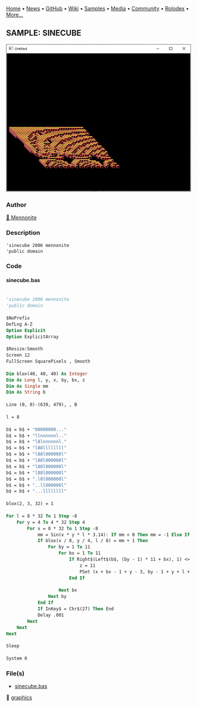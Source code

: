 [Home](https://qb64.com) • [News](../../news.md) • [GitHub](../../github.md) • [Wiki](../../wiki.md) • [Samples](../../samples.md) • [Media](../../media.md) • [Community](../../community.md) • [Rolodex](../../rolodex.md) • [More...](../../more.md)

## SAMPLE: SINECUBE

![screenshot.png](img/screenshot.png)

### Author

[🐝 Mennonite](../mennonite.md) 

### Description

```text
'sinecube 2006 mennonite
'public domain
```

### Code

#### sinecube.bas

```vb

'sinecube 2006 mennonite
'public domain

$NoPrefix
DefLng A-Z
Option Explicit
Option ExplicitArray

$Resize:Smooth
Screen 12
FullScreen SquarePixels , Smooth

Dim blox(40, 40, 40) As Integer
Dim As Long l, y, x, by, bx, z
Dim As Single mm
Dim As String b

Line (0, 0)-(639, 479), , B

l = 8

b$ = b$ + "00000000..."
b$ = b$ + "llnnnnnnl.."
b$ = b$ + "l8lnnnnnnl."
b$ = b$ + "l88llllllll"
b$ = b$ + "l88l000000l"
b$ = b$ + "l88l000000l"
b$ = b$ + "l88l000000l"
b$ = b$ + "l88l000000l"
b$ = b$ + ".l8l000000l"
b$ = b$ + "..ll000000l"
b$ = b$ + "...llllllll"

blox(2, 3, 32) = 1

For l = 8 * 32 To 1 Step -8
    For y = 4 To 4 * 32 Step 4
        For x = 8 * 32 To 1 Step -8
            mm = Sin(x * y * l * 3.14): If mm < 0 Then mm = -1 Else If mm > 0 Then mm = 1
            If blox(x / 8, y / 4, l / 8) = mm + 1 Then
                For by = 1 To 11
                    For bx = 1 To 11
                        If Right$(Left$(b$, (by - 1) * 11 + bx), 1) <> "." Then
                            z = 11
                            PSet (x + bx - 1 + y - 3, by - 1 + y + l + 4), Asc(Right$(Left$(b$, (by - 1) * 11 + bx), 1)) Mod 16 + (y Mod 2)
                        End If

                    Next bx
                Next by
            End If
            If InKey$ = Chr$(27) Then End
            Delay .001
        Next
    Next
Next

Sleep

System 0

```

### File(s)

* [sinecube.bas](src/sinecube.bas)

🔗 [graphics](../graphics.md)
